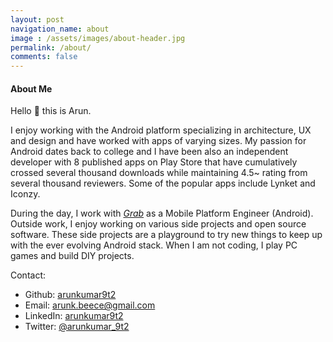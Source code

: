 ```yaml
---
layout: post
navigation_name: about
image : /assets/images/about-header.jpg
permalink: /about/
comments: false
---
```


#### About Me

Hello :wave: this is Arun.

I enjoy working with the Android platform specializing in architecture, UX and design and have worked with apps of varying sizes. My passion for Android dates back to college and I have been also an independent developer with 8 published apps on Play Store that have cumulatively crossed several thousand downloads while maintaining 4.5~ rating from several thousand reviewers. Some of the popular apps include Lynket and Iconzy.

During the day, I work with *[Grab](https://www.grab.com/sg/)* as a Mobile Platform Engineer (Android). Outside work, I enjoy working on various side projects and open source software. These side projects are a playground to try new things to keep up with the ever evolving Android stack. When I am not coding, I play PC games and build DIY projects.

Contact:

* Github: [arunkumar9t2](https://github.com/arunkumar9t2)
* Email: [arunk.beece@gmail.com](mailto:arunk.beece@gmail.com)
* LinkedIn: [arunkumar9t2](https://www.linkedin.com/in/arunkumar9t2/)
* Twitter: [@arunkumar_9t2](https://twitter.com/arunkumar_9t2)
